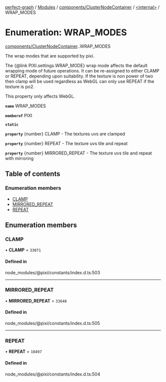 [perfect-graph](../README.md) / [Modules](../modules.md) / [components/ClusterNodeContainer](../modules/components_ClusterNodeContainer.md) / [<internal\>](../modules/components_ClusterNodeContainer._internal_.md) / WRAP\_MODES

# Enumeration: WRAP\_MODES

[components/ClusterNodeContainer](../modules/components_ClusterNodeContainer.md).[<internal>](../modules/components_ClusterNodeContainer._internal_.md).WRAP_MODES

The wrap modes that are supported by pixi.

The {@link PIXI.settings.WRAP_MODE} wrap mode affects the default wrapping mode of future operations.
It can be re-assigned to either CLAMP or REPEAT, depending upon suitability.
If the texture is non power of two then clamp will be used regardless as WebGL can
only use REPEAT if the texture is po2.

This property only affects WebGL.

**`name`** WRAP_MODES

**`memberof`** PIXI

**`static`**

**`property`** {number} CLAMP - The textures uvs are clamped

**`property`** {number} REPEAT - The texture uvs tile and repeat

**`property`** {number} MIRRORED_REPEAT - The texture uvs tile and repeat with mirroring

## Table of contents

### Enumeration members

- [CLAMP](components_ClusterNodeContainer._internal_.WRAP_MODES.md#clamp)
- [MIRRORED\_REPEAT](components_ClusterNodeContainer._internal_.WRAP_MODES.md#mirrored_repeat)
- [REPEAT](components_ClusterNodeContainer._internal_.WRAP_MODES.md#repeat)

## Enumeration members

### CLAMP

• **CLAMP** = `33071`

#### Defined in

node_modules/@pixi/constants/index.d.ts:503

___

### MIRRORED\_REPEAT

• **MIRRORED\_REPEAT** = `33648`

#### Defined in

node_modules/@pixi/constants/index.d.ts:505

___

### REPEAT

• **REPEAT** = `10497`

#### Defined in

node_modules/@pixi/constants/index.d.ts:504
